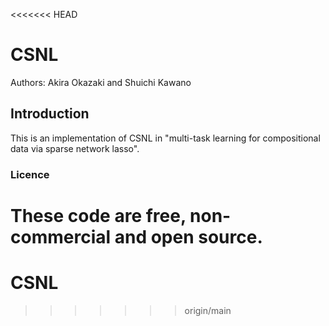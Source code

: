 <<<<<<< HEAD
# CSNL

Authors: Akira Okazaki and Shuichi Kawano
## Introduction
This is an implementation of CSNL in "multi-task learning for compositional data via sparse network lasso".

### Licence
These code are free, non-commercial and open source.
=======
# CSNL
>>>>>>> origin/main
